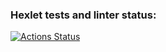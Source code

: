 ### Hexlet tests and linter status:
[![Actions Status](https://github.com/SvetlanaSku/qa-engineer-project-85/actions/workflows/hexlet-check.yml/badge.svg)](https://github.com/SvetlanaSku/qa-engineer-project-85/actions)